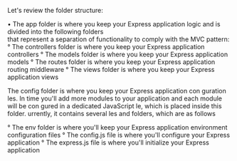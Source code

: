 Let's review the folder structure:




•  The app folder is where you keep your Express application logic and is divided into the following folders  
   that represent a separation of functionality to comply with the MVC pattern:
°  The controllers folder is where you keep your Express application controllers
°  The models folder is where you keep your Express application models
°  The routes folder is where you keep your Express application routing middleware
°  The views folder is where you keep your Express application views



The config folder is where you keep your Express application con guration  les. In time you'll add more modules to your application and each module will be con gured in a dedicated JavaScript  le, which is placed inside this folder.  urrently, it contains several  les and folders, which are as follows 


° The env folder is where you'll keep your Express application environment configuration files
° The config.js file is where you'll configure your Express application
° The express.js file is where you'll initialize your Express application
